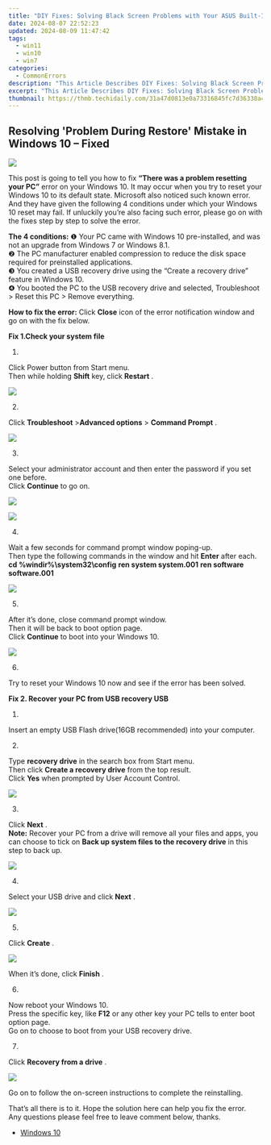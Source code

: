 ```yaml
---
title: "DIY Fixes: Solving Black Screen Problems with Your ASUS Built-In Webcam on Windows 10"
date: 2024-08-07 22:52:23
updated: 2024-08-09 11:47:42
tags:
  - win11
  - win10
  - win7
categories:
  - CommonErrors
description: "This Article Describes DIY Fixes: Solving Black Screen Problems with Your ASUS Built-In Webcam on Windows 10"
excerpt: "This Article Describes DIY Fixes: Solving Black Screen Problems with Your ASUS Built-In Webcam on Windows 10"
thumbnail: https://thmb.techidaily.com/31a47d0813e0a73316845fc7d36338a492235a7e4fd705568291b1b8a09d30a6.jpg
---
```


## Resolving 'Problem During Restore' Mistake in Windows 10 – Fixed

![](https://images.drivereasy.com/wp-content/uploads/2017/05/1-18.jpg)

 This post is going to tell you how to fix **“There was a problem resetting your PC”**  error on your Windows 10\. It may occur when you try to reset your Windows 10 to its default state. Microsoft also noticed such known error. And they have given the following 4 conditions under which your Windows 10 reset may fail. If unluckily you’re also facing such error, please go on with the fixes step by step to solve the error.

**The 4 conditions:**
 ❶ Your PC came with Windows 10 pre-installed, and was not an upgrade from Windows 7 or Windows 8.1.  
 ❷ The PC manufacturer enabled compression to reduce the disk space required for preinstalled applications.  
 ❸ You created a USB recovery drive using the “Create a recovery drive” feature in Windows 10.  
 ❹ You booted the PC to the USB recovery drive and selected, Troubleshoot > Reset this PC > Remove everything.

 **How to fix the error:**
 Click **Close**  icon of the error notification window and go on with the fix below.

**Fix 1.Check your system file**

 1)  

 Click Power button from Start menu.  
 Then while holding **Shift**  key, click **Restart** .

![](https://images.drivereasy.com/wp-content/uploads/2017/05/2-17.jpg)

 2)  

 Click **Troubleshoot**  \>**Advanced options**  \> **Command Prompt** .

![](https://images.drivereasy.com/wp-content/uploads/2017/05/3-18.jpg)

 3)  

 Select your administrator account and then enter the password if you set one before.  
 Click **Continue**  to go on.

![](https://images.drivereasy.com/wp-content/uploads/2017/05/4-20.jpg)

![](https://images.drivereasy.com/wp-content/uploads/2017/05/5-14.jpg)

 4)  

 Wait a few seconds for command prompt window poping-up.  
 Then type the following commands in the window and hit **Enter**  after each.  
 **cd %windir%\\system32\\config**
 **ren system system.001**
**ren software software.001**

![](https://images.drivereasy.com/wp-content/uploads/2017/05/6-15.jpg)

 5)  

 After it’s done, close command prompt window.  
 Then it will be back to boot option page.  
 Click **Continue** to boot into your Windows 10.

![](https://images.drivereasy.com/wp-content/uploads/2017/05/7-9.jpg)

 6)  

 Try to reset your Windows 10 now and see if the error has been solved.

**Fix 2\. Recover your PC from USB recovery USB**

 1)  

 Insert an empty USB Flash drive(16GB recommended) into your computer.

 2)  

 Type **recovery drive**  in the search box from Start menu.  
 Then click **Create a recovery drive**  from the top result.  
 Click **Yes**  when prompted by User Account Control.

![](https://images.drivereasy.com/wp-content/uploads/2017/05/8-10.jpg)

 3)  

 Click **Next** .  
**Note:**
 Recover your PC from a drive will remove all your files and apps, you can choose to tick on **Back up system files to the recovery drive** in this step to back up.

![](https://images.drivereasy.com/wp-content/uploads/2017/05/10-7.jpg)

 4)  

 Select your USB drive and click **Next** .

![](https://images.drivereasy.com/wp-content/uploads/2017/05/12-2.jpg)

 5)  

 Click **Create** .

![](https://images.drivereasy.com/wp-content/uploads/2017/05/13-1.jpg)

 When it’s done, click **Finish** .

 6)  

 Now reboot your Windows 10.  
 Press the specific key, like **F12** or any other key your PC tells to enter boot option page.  
 Go on to choose to boot from your USB recovery drive.

 7)  

 Click **Recovery from a drive** .

![](https://images.drivereasy.com/wp-content/uploads/2017/05/14-2.jpg)

Go on to follow the on-screen instructions to complete the reinstalling.

 That’s all there is to it. Hope the solution here can help you fix the error.  
 Any questions please feel free to leave comment below, thanks.

* [Windows 10](https://tools.techidaily.com/drivereasy/download/)

<ins class="adsbygoogle"
     style="display:block"
     data-ad-format="autorelaxed"
     data-ad-client="ca-pub-7571918770474297"
     data-ad-slot="1223367746"></ins>



<ins class="adsbygoogle"
     style="display:block"
     data-ad-client="ca-pub-7571918770474297"
     data-ad-slot="8358498916"
     data-ad-format="auto"
     data-full-width-responsive="true"></ins>
